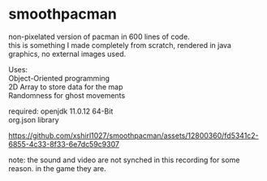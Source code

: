 # smoothpacman
non-pixelated version of pacman in 600 lines of code. \
this is something I made completely from scratch, rendered in java graphics, no external images used.

Uses:\
Object-Oriented programming\
2D Array to store data for the map\
Randomness for ghost movements





required:
openjdk 11.0.12 64-Bit\
org.json library


https://github.com/xshirl1027/smoothpacman/assets/12800360/fd5341c2-6855-4c33-8f33-6e7dc59c9307

note: the sound and video are not synched in this recording for some reason. in the game they are.

